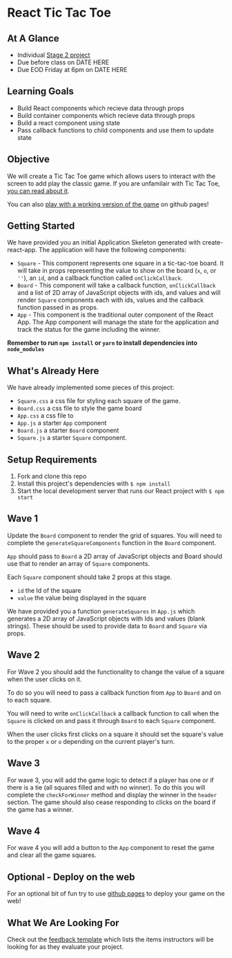 # React Tic Tac Toe

## At A Glance

- Individual [Stage 2 project](https://github.com/Ada-Developers-Academy/pedagogy/blob/master/classroom/rule-of-three.md#stage-2)
- Due before class on DATE HERE
- Due EOD Friday at 6pm on DATE HERE

## Learning Goals

- Build React components which recieve data through props
- Build container components which recieve data through props
- Build a react component using state
- Pass callback functions to child components and use them to update state

## Objective

We will create a Tic Tac Toe game which allows users to interact with the screen to add play the classic game.  If you are unfamilair with Tic Tac Toe, [you can read about it](https://www.thesprucecrafts.com/tic-tac-toe-game-rules-412170).

You can also [play with a working version of the game](https://adagold.github.io/react-tic-tac-toe/) on github pages!

## Getting Started

We have provided you an initial Application Skeleton generated with create-react-app. The application will have the following components:

- `Square` - This component represents one square in a tic-tac-toe board.  It will take in props representing the value to show on the board (`x`, `o`, or `''`), an `id`, and a callback function called `onClickCallback`.
- `Board` - This component will take a callback function, `onClickCallback` and a list of 2D array of JavaScript objects with ids, and values and will render `Square` components each with ids, values and the callback function passed in as props.
- `App` - This component is the traditional outer component of the React App. The App component will manage the state for the application and track the status for the game including the winner.

**Remember to run `npm install` or `yarn` to install dependencies into `node_modules`**

## What's Already Here

We have already implemented some pieces of this project:

- `Square.css` a css file for styling each square of the game.
- `Board.css` a css file to style the game board
- `App.css` a css file to 
- `App.js` a starter `App` component
- `Board.js` a starter `Board` component
- `Square.js` a starter `Square` component.

## Setup Requirements

1. Fork and clone this repo
1. Install this project's dependencies with `$ npm install`
1. Start the local development server that runs our React project with `$ npm start`

## Wave 1

Update the `Board` component to render the grid of squares.  You will need to complete the  `generateSquareComponents` function in the `Board` component.

`App` should pass to `Board` a 2D array of JavaScript objects and Board should use that to render an array of `Square` components.

Each `Square` component should take 2 props at this stage.

- `id` the Id of the square
- `value` the value being displayed in the square

We have provided you a function `generateSquares` in `App.js` which generates a 2D array of JavaScript objects with Ids and values (blank strings).  These should be used to provide data to `Board` and `Square` via props.

## Wave 2

For Wave 2 you should add the functionality to change the value of a square when the user clicks on it.

To do so you will need to pass a callback function from `App` to `Board` and on to each square.  

You will need to write `onClickCallback` a callback function to call when the `Square` is clicked on and pass it through `Board` to each `Square` component.

When the user clicks first clicks on a square it should set the square's value to the proper `x` or `o` depending on the current player's turn.

## Wave 3

For wave 3, you will add the game logic to detect if a player has one or if there is a tie (all squares filled and with no winner).  To do this you will complete the `checkForWinner` method and display the winner in the `header` section.  The game should also cease responding to clicks on the board if the game has a winner.

## Wave 4

For wave 4 you will add a button to the `App` component to reset the game and clear all the game squares.  

## Optional - Deploy on the web

For an optional bit of fun try to use [github pages](https://github.com/gitname/react-gh-pages) to deploy your game on the web!

## What We Are Looking For

Check out the [feedback template](feedback.md) which lists the items instructors will be looking for as they evaluate your project.

